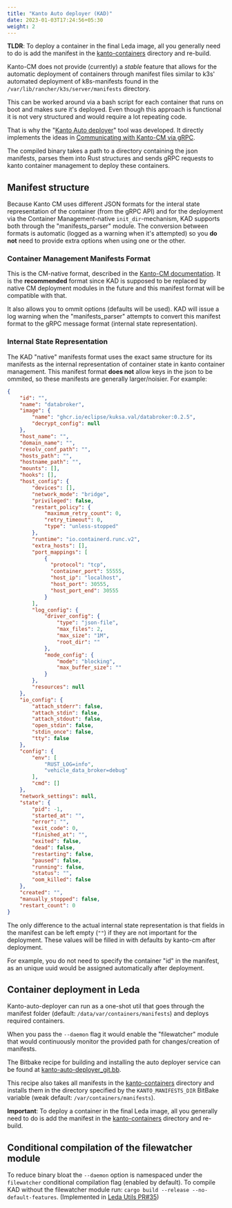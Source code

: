```yaml
---
title: "Kanto Auto deployer (KAD)"
date: 2023-01-03T17:24:56+05:30
weight: 2
---
```


**TLDR**: To deploy a container in the final Leda image, all you generally need to do is add the manifest in the [kanto-containers](https://github.com/eclipse-leda/meta-leda/tree/main/meta-leda-components/recipes-sdv/eclipse-leda/kanto-containers) directory and re-build.

Kanto-CM does not provide (currently) a _stable_ feature that allows for the automatic deployment of containers through manifest files similar to k3s' automated deployment of k8s-manifests found in the `/var/lib/rancher/k3s/server/manifests` directory.

This can be worked around via a bash script for each container that runs on boot and makes sure it's deployed. Even though this approach is functional it is not very structured and would require a lot repeating code.

That is why the "[Kanto Auto deployer](https://github.com/eclipse-leda/leda-utils/tree/main/src/rust/kanto-auto-deployer)" tool was developed. It directly implements the ideas in [Communicating with Кanto-CM via gRPC](../notes-on-kanto-grpc).

The compiled binary takes a path to a directory containing the json manifests, parses them into Rust structures and sends gRPC requests to kanto container management to deploy these containers.



## Manifest structure

Because Kanto CM uses different JSON formats for the interal state representation of the container (from the gRPC API) and for the deployment via the Container Management-native `init_dir`-mechanism, KAD supports both through the "manifests_parser" module.
The conversion between formats is automatic (logged as a warning when it's attempted)
 so you **do not** need to provide extra options when using one or the other.

### Container Management Manifests Format

This is the CM-native format, described in the [Kanto-CM documentation](https://websites.eclipseprojects.io/kanto/docs/references/containers/container-config/#template). 
It is the **recommended** format since KAD is supposed to be replaced by native CM deployment modules in the future and this manifest 
format will be compatible with that.

It also allows you to ommit options (defaults will be used). KAD will issue a log warning when the "manifests_parser" attempts to convert this manifest format
to the gRPC message format (internal state representation).

### Internal State Representation

The KAD "native" manifests format uses the exact same structure for its manifests as the internal representation of container state in kanto container management. 
This manifest format **does not** allow keys in the json to be ommited, so these manifests are generally larger/noisier.
For example:

```json
{
    "id": "",
    "name": "databroker",
    "image": {
        "name": "ghcr.io/eclipse/kuksa.val/databroker:0.2.5",
        "decrypt_config": null
    },
    "host_name": "",
    "domain_name": "",
    "resolv_conf_path": "",
    "hosts_path": "",
    "hostname_path": "",
    "mounts": [],
    "hooks": [],
    "host_config": {
        "devices": [],
        "network_mode": "bridge",
        "privileged": false,
        "restart_policy": {
            "maximum_retry_count": 0,
            "retry_timeout": 0,
            "type": "unless-stopped"
        },
        "runtime": "io.containerd.runc.v2",
        "extra_hosts": [],
        "port_mappings": [
            {
              "protocol": "tcp",
              "container_port": 55555,
              "host_ip": "localhost",
              "host_port": 30555,
              "host_port_end": 30555
            }
        ],
        "log_config": {
            "driver_config": {
                "type": "json-file",
                "max_files": 2,
                "max_size": "1M",
                "root_dir": ""
            },
            "mode_config": {
                "mode": "blocking",
                "max_buffer_size": ""
            }
        },
        "resources": null
    },
    "io_config": {
        "attach_stderr": false,
        "attach_stdin": false,
        "attach_stdout": false,
        "open_stdin": false,
        "stdin_once": false,
        "tty": false
    },
    "config": {
        "env": [
            "RUST_LOG=info",
            "vehicle_data_broker=debug"
        ],
        "cmd": []
    },
    "network_settings": null,
    "state": {
        "pid": -1,
        "started_at": "",
        "error": "",
        "exit_code": 0,
        "finished_at": "",
        "exited": false,
        "dead": false,
        "restarting": false,
        "paused": false,
        "running": false,
        "status": "",
        "oom_killed": false
    },
    "created": "",
    "manually_stopped": false,
    "restart_count": 0
}
```

The only difference to the actual internal state representation is that fields in the manifest can be left empty (`""`) if they are not important for the deployment. These values will be filled in with defaults by kanto-cm after deployment.

For example, you do not need to specify the container "id" in the manifest, as an unique uuid would be assigned automatically after deployment.

## Container deployment in Leda

Kanto-auto-deployer can run as a one-shot util that goes through the manifest folder (default: `/data/var/containers/manifests`) and deploys required containers.

When you pass the `--daemon` flag it would enable the "filewatcher" module that would continuously monitor the provided path for changes/creation of manifests.

The Bitbake recipe for building and installing the auto deployer service can be found at [kanto-auto-deployer_git.bb](https://github.com/eclipse-leda/meta-leda/blob/main/meta-leda-components/recipes-sdv/eclipse-leda/kanto-auto-deployer_git.bb). 

This recipe also takes all manifests in the [kanto-containers](https://github.com/eclipse-leda/meta-leda/tree/main/meta-leda-components/recipes-sdv/eclipse-leda/kanto-containers) directory and installs them in the directory specified by the `KANTO_MANIFESTS_DIR` BitBake variable (weak default: `/var/containers/manifests`).

**Important**: To deploy a container in the final Leda image, all you generally need to do is add the manifest in the [kanto-containers](https://github.com/eclipse-leda/meta-leda/tree/main/meta-leda-components/recipes-sdv/eclipse-leda/kanto-containers) directory and re-build.

## Conditional compilation of the filewatcher module

To reduce binary bloat the `--daemon` option is namespaced under the `filewatcher` conditional compilation flag (enabled by default).
To compile KAD without the filewatcher module run: `cargo build --release --no-default-features`.
(Implemented in [Leda Utils PR#35](https://github.com/eclipse-leda/leda-utils/pull/35))

